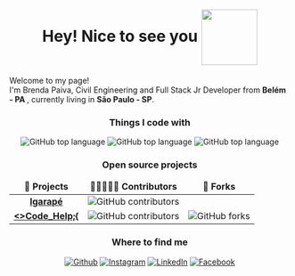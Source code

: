<h1 align="center"> Hey! Nice to see you <img align="center" src="https://imgur.com/lEL8s8y.png" width="100"/></h1>

<p>Welcome to my page! </br> I'm Brenda Paiva, Civil Engineering and Full Stack Jr Developer from <b>Belém - PA </b>, currently living in  <b>São Paulo - SP</b>.</p> 
<h3 align="center">Things I code with</h3>
<p align="center">
  <img alt="GitHub top language" src="https://img.shields.io/github/languages/top/paivasbr/VScode?color=%23E34F26&label=html5&logo=html5&style=for-the-badge">
  <img alt="GitHub top language" src="https://img.shields.io/github/languages/top/paivasbr/Spring_Tool_Suite?color=%23007396&logo=java&style=for-the-badge">
  <img alt="GitHub top language" src="https://img.shields.io/github/languages/top/paivasbr/BlogPessoalFrontEnd?color=%233178C6&logo=typescript&style=for-the-badge">
  
</p>
<h3 align="center">Open source projects</h3>
<table align="center">
  <thead align="center">
    <tr border: none;>
      <td><b>📐 Projects</b></td>
      <td><b>👩🏿‍🤝‍🧑🏼 Contributors</b>
      <td><b>🧬 Forks</b></td>
    </tr>
  </thead>
  <tbody>
    <tr align="center">
      <td><a href="https://github.com/projeto-Igarape"><b>Igarapé</b></a></td>
      <td><img alt="GitHub contributors" src="https://img.shields.io/github/contributors/projeto-Igarape/backEnd?style=social"></td>
      <tb></tb>
      <td><img alt="" src=""></td>
    </tr>
    <tr align="center">
      <td><a href="https://github.com/nataliahisf/Projeto_Conclusao_Bloco_I"><b><>Code_Help;{</b></a></td>
      <td><img alt="GitHub contributors" src="https://img.shields.io/github/contributors/nataliahisf/Projeto_Conclusao_Bloco_I?style=social"></td>
      <td><img alt="GitHub forks" src="https://img.shields.io/github/forks/nataliahisf/Projeto_Conclusao_Bloco_I?logo=forks&style=social"></td>
    </tr>
     
  </tbody>
</table>
<h3 align="center">Where to find me</h3>
<p align="center"><a href="https://github.com/paivasbr" target="_blank"><img alt="Github" src="https://img.shields.io/twitter/url?color=%23181717&label=github&logo=github&logoColor=github&style=for-the-badge&url=https%3A%2F%2Fgithub.com%2Fpaivasbr" /></a> <a href="https://www.instagram.com/paivasbr" target="_blank"><img alt="Instagram" src="https://img.shields.io/twitter/url?color=%23E4405F&label=instagram&logo=instagram&logoColor=instagram&style=for-the-badge&url=https%3A%2F%2Fwww.instagram.com%2Fpaivasbr%2F" /></a> <a href="https://www.linkedin.com/in/paivasbr" target="_blank"><img alt="LinkedIn" src="https://img.shields.io/twitter/url?color=%230A66C2&label=linkedin&logo=linkedin&logoColor=linkedin&style=for-the-badge&url=https%3A%2F%2Fwww.linkedin.com%2Fin%2Fpaivasbr" /></a> <a href="https://www.facebook.com/paivasbr" target="_blank"><img alt="Facebook" src="https://img.shields.io/twitter/url?color=%231877F2&label=facebook&logo=facebook&logoColor=facebook&style=for-the-badge&url=https%3A%2F%2Fwww.facebook.com%2Fpaivasbr" /></a>
</p>
